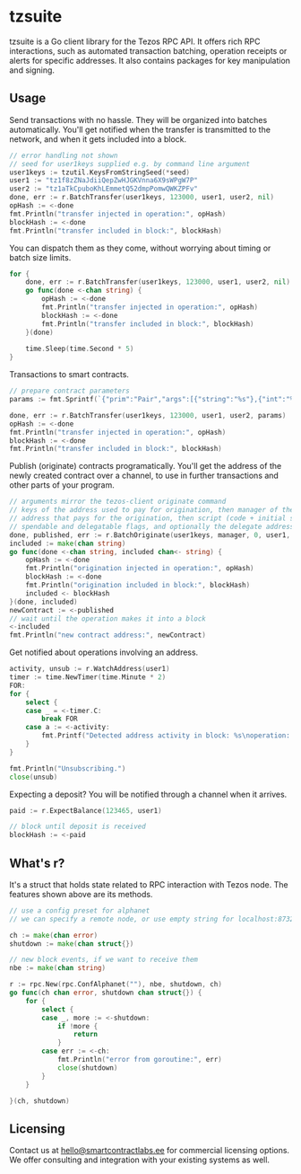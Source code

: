 # tzsuite

tzsuite is a Go client library for the Tezos RPC API. It offers rich RPC interactions, such as automated transaction batching, operation receipts or alerts for specific addresses. It also contains packages for key manipulation and signing.

## Usage
Send transactions with no hassle. They will be organized into batches automatically. You'll get notified when the transfer is transmitted to the network, and when it gets included into a block.
```go
// error handling not shown
// seed for user1keys supplied e.g. by command line argument
user1keys := tzutil.KeysFromStringSeed(*seed)
user1 := "tz1f8zZNaJdiiQepZwHJGKVnna6X9sWPgW7P"
user2 := "tz1aTkCpuboKhLEmmetQ52dmpPomwQWKZPFv"
done, err := r.BatchTransfer(user1keys, 123000, user1, user2, nil)
opHash := <-done
fmt.Println("transfer injected in operation:", opHash)
blockHash := <-done
fmt.Println("transfer included in block:", blockHash)
```

You can dispatch them as they come, without worrying about timing or batch size limits.
```go
for {
    done, err := r.BatchTransfer(user1keys, 123000, user1, user2, nil)
    go func(done <-chan string) {
        opHash := <-done
        fmt.Println("transfer injected in operation:", opHash)
        blockHash := <-done
        fmt.Println("transfer included in block:", blockHash)
    }(done)
    
    time.Sleep(time.Second * 5)
}
```

Transactions to smart contracts.
```go
// prepare contract parameters
params := fmt.Sprintf(`{"prim":"Pair","args":[{"string":"%s"},{"int":"%d"}]}`, "tz1Ph8mdwaRp71XvixaExcNKtPvQshe5BwcR", 123456)

done, err := r.BatchTransfer(user1keys, 123000, user1, user2, params)
opHash := <-done
fmt.Println("transfer injected in operation:", opHash)
blockHash := <-done
fmt.Println("transfer included in block:", blockHash)
```

Publish (originate) contracts programatically. You'll get the address of the newly created contract over a channel, to use in further transactions and other parts of your program.
```go
// arguments mirror the tezos-client originate command
// keys of the address used to pay for origination, then manager of the new contract, starting balance,
// address that pays for the origination, then script (code + initial storage) of the new contract,
// spendable and delegatable flags, and optionally the delegate address
done, published, err := r.BatchOriginate(user1keys, manager, 0, user1, json.RawMessage(myScript), false, false, "")
included := make(chan string)
go func(done <-chan string, included chan<- string) {
    opHash := <-done
    fmt.Println("origination injected in operation:", opHash)
    blockHash := <-done
    fmt.Println("origination included in block:", blockHash)
    included <- blockHash
}(done, included)
newContract := <-published
// wait until the operation makes it into a block
<-included
fmt.Println("new contract address:", newContract)
```

Get notified about operations involving an address.
```go
activity, unsub := r.WatchAddress(user1)
timer := time.NewTimer(time.Minute * 2)
FOR:
for {
    select {
    case _ = <-timer.C:
        break FOR
    case a := <-activity:
        fmt.Printf("Detected address activity in block: %s\noperation: %#v\n", a.BlockHash, a.Operation)
    }
}

fmt.Println("Unsubscribing.")
close(unsub)
```

Expecting a deposit? You will be notified through a channel when it arrives.
```go
paid := r.ExpectBalance(123465, user1)

// block until deposit is received
blockHash := <-paid
```

## What's r?

It's a struct that holds state related to RPC interaction with Tezos node.
The features shown above are its methods.

```go
// use a config preset for alphanet
// we can specify a remote node, or use empty string for localhost:8732

ch := make(chan error)
shutdown := make(chan struct{})

// new block events, if we want to receive them
nbe := make(chan string)

r := rpc.New(rpc.ConfAlphanet(""), nbe, shutdown, ch)
go func(ch chan error, shutdown chan struct{}) {
    for {
        select {
        case _, more := <-shutdown:
            if !more {
                return
            }
        case err := <-ch:
            fmt.Println("error from goroutine:", err)
            close(shutdown)
        }
    }

}(ch, shutdown)
```

## Licensing

Contact us at hello@smartcontractlabs.ee for commercial licensing options. We offer consulting and integration with your existing systems as well.
